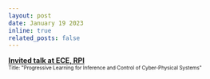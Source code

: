 ```yaml
---
layout: post
date: January 19 2023
inline: true
related_posts: false
---
```


<b> <a target="_blank" rel="noopener noreferrer" href="https://mavridischristos.github.io/cv/"> Invited talk at ECE, RPI </a></b>
<br> <font size="1">Title: "Progressive Learning for Inference and Control of Cyber-Physical Systems"</font> 